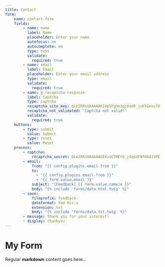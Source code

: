 ```yaml
---
title: Contact
form:
    name: contact-form
    fields:
        - name: name
          label: Name
          placeholder: Enter your name
          autofocus: on
          autocomplete: on
          type: text
          validate:
            required: true
        - name: email
          label: Email
          placeholder: Enter your email address
          type: email
          validate:
            required: true
        - name: g-recaptcha-response
          label: Captcha
          type: captcha
          recaptcha_site_key: 6Le2RRsUAAAAAKI4p5Fgbm3gj8vdB_jvKYGeeifO
          recaptcha_not_validated: 'Captcha not valid!'
          validate:
            required: true
    buttons:
        - type: submit
          value: Submit
        - type: reset
          value: Reset
    process:
        - captcha:
            recaptcha_secret: 6Le2RRsUAAAAAGEXzoCTMEYQ_y3qGdFNf66d15PE
        - email:
            from: "{{ config.plugins.email.from }}"
            to:
              - "{{ config.plugins.email.from }}"
              - "{{ form.value.email }}"
            subject: "[Feedback] {{ form.value.name|e }}"
            body: "{% include 'forms/data.html.twig' %}"
        - save:
            fileprefix: feedback-
            dateformat: Ymd-His-u
            extension: txt
            body: "{% include 'forms/data.txt.twig' %}"
        - message: Thank you for your interest!
        - display: thankyou
---
```


# My Form

Regular **markdown** content goes here...